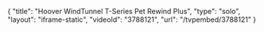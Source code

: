 {
    "title": "Hoover WindTunnel T-Series Pet Rewind Plus",
    "type": "solo",
    "layout": "iframe-static",
    "videoId": "3788121",
    "url": "\/tvpembed\/3788121"
}